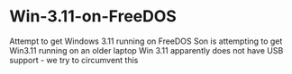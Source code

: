 # Win-3.11-on-FreeDOS
Attempt to get Windows 3.11 running on FreeDOS
Son is attempting to get Win3.11 running on an older laptop Win 3.11 apparently does not have USB support - we try to circumvent this
